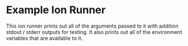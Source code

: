 # Example Ion Runner

This ion runner prints out all of the arguments passed to it with addition stdout / stderr outputs for testing. It also prints out all of the environment variables that are available to it.
